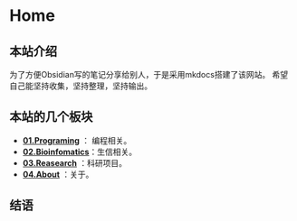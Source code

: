 # Home

## 本站介绍
为了方便Obsidian写的笔记分享给别人，于是采用mkdocs搭建了该网站。
希望自己能坚持收集，坚持整理，坚持输出。

## 本站的几个板块

* [**01.Programing**](/01.Programing/) ： 编程相关。
* [**02.Bioinfomatics**](/02.Bioinfomatics/)：生信相关。 
* [**03.Reasearch**](/03.Research/) ：科研项目。
* [**04.About**](/04.About/about/)  ：关于。

## 结语

